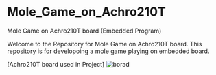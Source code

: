 # Mole_Game_on_Achro210T
Mole Game on Achro210T board (Embedded Program) 


Welcome to the Repository for Mole Game on Achro210T board. This repository is for developoing a mole game playing on embedded board. 

[Achro210T board used in Project]
![borad](https://user-images.githubusercontent.com/14557402/217771814-65ac2231-eef7-49a1-9fff-9b78373a6632.JPG)
